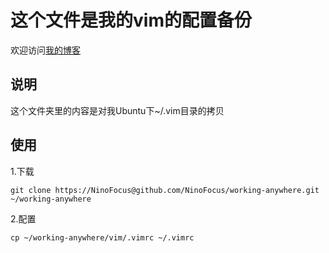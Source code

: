 # 这个文件是我的vim的配置备份
欢迎访问[我的博客](http://ninofocus.com)

## 说明
这个文件夹里的内容是对我Ubuntu下~/.vim目录的拷贝

## 使用
1.下载 
  
    git clone https://NinoFocus@github.com/NinoFocus/working-anywhere.git ~/working-anywhere
  

2.配置

    cp ~/working-anywhere/vim/.vimrc ~/.vimrc
